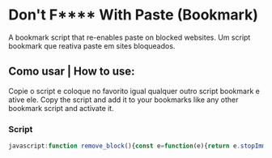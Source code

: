 # Don't F**** With Paste (Bookmark)
A bookmark script that re-enables paste on blocked websites.
Um script bookmark que reativa paste em sites bloqueados.

## Como usar | How to use:
Copie o script e coloque no favorito igual qualquer outro script bookmark e ative ele.
Copy the script and add it to your bookmarks like any other bookmark script and activate it.

### Script
```javascript
javascript:function remove_block(){const e=function(e){return e.stopImmediatePropagation(),!0};document.addEventListener("copy",e,!0),document.addEventListener("cut",e,!0),document.addEventListener("paste",e,!0),alert("Block Removed!")}remove_block();
```
